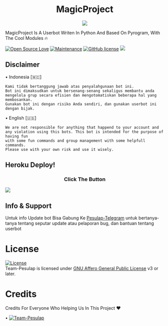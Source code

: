 <h1 align="center">MagicProject</h1>
<p align="center">
  <img src="https://telegra.ph//file/9396551dec6ad110359de.jpg">
</p>



MagicProject Is A Userbot Writen In Python And Based On Pyrogram, With The Cool Modules 🔥

[![Open Source Love](https://badges.frapsoft.com/os/v2/open-source.png?v=103)](https://github.com/Team-Pesulap/MagicProject)
[![Maintenance](https://img.shields.io/badge/Maintained%3F-yes-green?&style=flat-square)](https://GitHub.com/Team-Pesulap/MagicProject/graphs/commit-activity)
[![GitHub license](https://img.shields.io/github/license/Team-Pesulap/MagicProject?&style=flat-square&logo=github)](https://github.com/Team-Pesulap/MagicProject/blob/magic/LICENSE)
    <a href="https://www.python.org/" alt="made-with-python"> <img src="https://img.shields.io/badge/Made%20with-Python-black.svg?style=flat-square&logo=python&logoColor=blue&color=red" /></a>
    
## Disclaimer

• Indonesia [🇲🇨]
```
Kami tidak bertanggung jawab atas penyalahgunaan bot ini.
Bot ini dimaksudkan untuk bersenang-senang sekaligus membantu anda
mengelola grup secara efisien dan mengotomatiskan beberapa hal yang membosankan.
Gunakan bot ini dengan risiko Anda sendiri, dan gunakan userbot ini dengan bijak.
```
• English [🇺🇸]
```
We are not responsible for anything that happend to your account and
any violation using this bots. This bot is intended for the purpose of having fun
with some fun commands and group management with some helpfull commands.
Please use with your own risk and use it wisely.
```


## Heroku Deploy!
<h3 align="center">Click The Button</h3>
<a href="https://heroku.com/deploy?template=https://github.com/ArmanGG01/Magic"><img src="https://www.herokucdn.com/deploy/button.svg"></a>
</div>

## Info & Support 
  
Untuk info Update bot Bisa Gabung Ke  [Pesulap-Telegram](https://t.me/PesulapTelegram) untuk bertanya-tanya tentang seputar update atau pelaporan bug, dan bantuan tentang userbot


# License
[![License](https://www.gnu.org/graphics/agplv3-155x51.png)](LICENSE)   
Team-Pesulap is licensed under [GNU Affero General Public License](https://www.gnu.org/licenses/agpl-3.0.en.html) v3 or later.



# Credits 
Credits For Everyone Who Helping Us In This Project ❤️
 
 • [![Team-Pesulap](https://img.shields.io/static/v1?label=Team-Pesulap&message=devs&color=critical)](https://t.me/PesulapTelegram)
